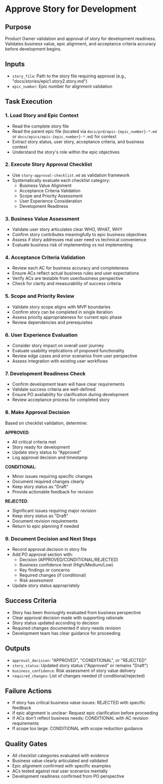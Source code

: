 # Approve Story for Development

## Purpose
Product Owner validation and approval of story for development readiness. Validates business value, epic alignment, and acceptance criteria accuracy before development begins.

## Inputs
- `story_file`: Path to the story file requiring approval (e.g., "docs/stories/epic1.story2.story.md")
- `epic_number`: Epic number for alignment validation

## Task Execution

### 1. Load Story and Epic Context
- Read the complete story file
- Read the parent epic file (located via `docs/prd/epic-{epic_number}-*.md` or `docs/epics/epic-{epic_number}-*.md`) for context
- Extract story status, user story, acceptance criteria, and business context
- Understand the story's role within the epic objectives

### 2. Execute Story Approval Checklist
- Use `story-approval-checklist.md` as validation framework
- Systematically evaluate each checklist category:
  - Business Value Alignment
  - Acceptance Criteria Validation  
  - Scope and Priority Assessment
  - User Experience Consideration
  - Development Readiness

### 3. Business Value Assessment
- Validate user story articulates clear WHO, WHAT, WHY
- Confirm story contributes meaningfully to epic business objectives
- Assess if story addresses real user need vs technical convenience
- Evaluate business risk of implementing vs not implementing

### 4. Acceptance Criteria Validation
- Review each AC for business accuracy and completeness
- Ensure ACs reflect actual business rules and user expectations
- Verify ACs are testable from user/business perspective
- Check for clarity and measurability of success criteria

### 5. Scope and Priority Review
- Validate story scope aligns with MVP boundaries
- Confirm story can be completed in single iteration
- Assess priority appropriateness for current epic phase
- Review dependencies and prerequisites

### 6. User Experience Evaluation
- Consider story impact on overall user journey
- Evaluate usability implications of proposed functionality
- Review edge cases and error scenarios from user perspective
- Assess integration with existing user workflows

### 7. Development Readiness Check
- Confirm development team will have clear requirements
- Validate success criteria are well-defined
- Ensure PO availability for clarification during development
- Review acceptance process for completed story

### 8. Make Approval Decision
Based on checklist validation, determine:

**APPROVED**: 
- All critical criteria met
- Story ready for development
- Update story status to "Approved"
- Log approval decision and timestamp

**CONDITIONAL**:
- Minor issues requiring specific changes
- Document required changes clearly
- Keep story status as "Draft"
- Provide actionable feedback for revision

**REJECTED**:
- Significant issues requiring major revision
- Keep story status as "Draft"  
- Document revision requirements
- Return to epic planning if needed

### 9. Document Decision and Next Steps
- Record approval decision in story file
- Add PO approval section with:
  - Decision (APPROVED/CONDITIONAL/REJECTED)
  - Business confidence level (High/Medium/Low)
  - Key findings or concerns
  - Required changes (if conditional)
  - Risk assessment
- Update story status appropriately

## Success Criteria
- Story has been thoroughly evaluated from business perspective
- Clear approval decision made with supporting rationale
- Story status updated according to decision
- Required changes documented if story needs revision
- Development team has clear guidance for proceeding

## Outputs
- `approval_decision`: "APPROVED", "CONDITIONAL", or "REJECTED"
- `story_status`: Updated story status ("Approved" or remains "Draft")
- `business_confidence`: Risk assessment of story value delivery
- `required_changes`: List of changes needed (if conditional/rejected)

## Failure Actions
- If story has critical business value issues: REJECTED with specific feedback
- If epic alignment is unclear: Request epic clarification before proceeding
- If ACs don't reflect business needs: CONDITIONAL with AC revision requirements
- If scope too large: CONDITIONAL with scope reduction guidance

## Quality Gates
- All checklist categories evaluated with evidence
- Business value clearly articulated and validated
- Epic alignment confirmed with specific examples
- ACs tested against real user scenarios mentally
- Development readiness confirmed from PO perspective